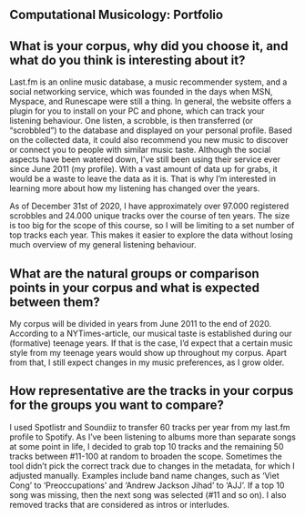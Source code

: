 Computational Musicology: Portfolio
-----

What is your corpus, why did you choose it, and what do you think is interesting about it?
-----
Last.fm is an online music database, a music recommender system, and a social networking service, which was founded in the days when MSN, Myspace, and Runescape were still a thing. In general, the website offers a plugin for you to install on your PC and phone, which can track your listening behaviour. One listen, a scrobble, is then transferred (or “scrobbled”) to the database and displayed on your personal profile. Based on the collected data, it could also recommend you new music to discover or connect you to people with similar music taste. Although the social aspects have been watered down, I’ve still been using their service ever since June 2011 (my profile). With a vast amount of data up for grabs, it would be a waste to leave the data as it is. That is why I’m interested in learning more about how my listening has changed over the years.

As of December 31st of 2020, I have approximately over 97.000 registered scrobbles and 24.000 unique tracks over the course of ten years. The size is too big for the scope of this course, so I will be limiting to a set number of top tracks each year. This makes it easier to explore the data without losing much overview of my general listening behaviour.

What are the natural groups or comparison points in your corpus and what is expected between them?
-----
My corpus will be divided in years from June 2011 to the end of 2020. According to a NYTimes-article, our musical taste is established during our (formative) teenage years. If that is the case, I’d expect that a certain music style from my teenage years would show up throughout my corpus. Apart from that, I still expect changes in my music preferences, as I grow older.

How representative are the tracks in your corpus for the groups you want to compare?
-----
I used Spotlistr and Soundiiz to transfer 60 tracks per year from my last.fm profile to Spotify. As I’ve been listening to albums more than separate songs at some point in life, I decided to grab top 10 tracks and the remaining 50 tracks between #11-100 at random to broaden the scope. Sometimes the tool didn’t pick the correct track due to changes in the metadata, for which I adjusted manually. Examples include band name changes, such as ‘Viet Cong’ to ‘Preoccupations’ and ‘Andrew Jackson Jihad’ to ‘AJJ’. If a top 10 song was missing, then the next song was selected (#11 and so on). I also removed tracks that are considered as intros or interludes.
